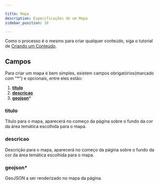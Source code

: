 ```yaml
---

title: Mapa
description: Especificações de um Mapa
sidebar_position: 10

---
```


Como o processo é o mesmo para criar qualquer conteúdo, siga o tutorial de [Criando um Conteúdo](/docs/gestao-de-conteudo/guias/criando.md).

## Campos

Para criar um mapa é bem simples, existem campos obrigatórios(marcado com "*") e opcionais, entre eles estão:

1. [__titulo__](#titulo)
2. [__descricao__](#descricao)
3. [__geojson__](#geojson)*

### titulo

Título para o mapa, aparecerá no começo da página sobre o fundo da cor da área temática escolhida para o mapa.

### descricao

Descrição para o mapa, aparecerá no começo da página sobre o fundo da cor da área temática escolhida para o mapa.

### geojson*

GeoJSON a ser renderizado no mapa da página.
